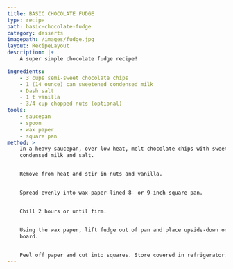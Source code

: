 ```yaml
---
title: BASIC CHOCOLATE FUDGE
type: recipe
path: basic-chocolate-fudge
category: desserts
imagepath: /images/fudge.jpg
layout: RecipeLayout
description: |+
    A super simple chocolate fudge recipe!

ingredients:
    - 3 cups semi-sweet chocolate chips
    - 1 (14 ounce) can sweetened condensed milk
    - Dash salt
    - 1 t vanilla
    - 3/4 cup chopped nuts (optional)
tools:
    - saucepan
    - spoon
    - wax paper
    - square pan
method: >
    In a heavy saucepan, over low heat, melt chocolate chips with sweetened
    condensed milk and salt. 


    Remove from heat and stir in nuts and vanilla.


    Spread evenly into wax-paper-lined 8- or 9-inch square pan. 


    Chill 2 hours or until firm.


    Using the wax paper, lift fudge out of pan and place upside-down onto cutting
    board.


    Peel off paper and cut into squares. Store covered in refrigerator.
---
```

